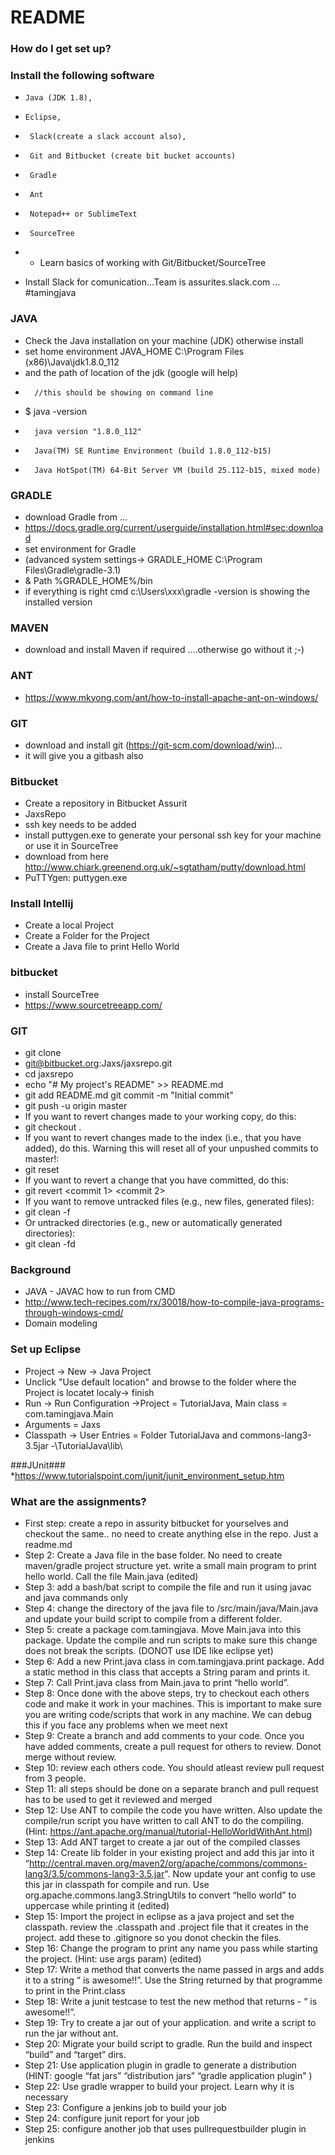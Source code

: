 # README #


### How do I get set up? ###


### Install the following software ###
*     Java (JDK 1.8), 
*     Eclipse,
*      Slack(create a slack account also),
*      Git and Bitbucket (create bit bucket accounts) 
*      Gradle
*      Ant
*      Notepad++ or SublimeText
*      SourceTree
* - Learn basics of working with Git/Bitbucket/SourceTree


* Install Slack for comunication...Team is assurites.slack.com ... #tamingjava


### JAVA ###
*	Check the Java installation on your machine (JDK) otherwise install
*	set home environment JAVA_HOME C:\Program Files (x86)\Java\jdk1.8.0_112  
*	and the path of location of the jdk (google will help)
*		//this should be showing on command line
*	$ java -version
*		java version "1.8.0_112"
*		Java(TM) SE Runtime Environment (build 1.8.0_112-b15)
*		Java HotSpot(TM) 64-Bit Server VM (build 25.112-b15, mixed mode)


### GRADLE ###
*	download Gradle from ...
*	https://docs.gradle.org/current/userguide/installation.html#sec:download
*	set environment for Gradle 
*	(advanced system settings-> GRADLE_HOME C:\Program Files\Gradle\gradle-3.1)
*	& Path %GRADLE_HOME%/bin 
* if everything is right cmd c:\Users\xxx\gradle -version is showing the installed version

	
### MAVEN ###
*	download and install Maven if required ....otherwise go without it ;-)
	
### ANT ###
*	https://www.mkyong.com/ant/how-to-install-apache-ant-on-windows/
	
	
### GIT ###
*	download and install git (https://git-scm.com/download/win)... 
*	it will give you a gitbash also 
	
### Bitbucket ###
* Create a repository in Bitbucket Assurit
* JaxsRepo
* ssh key needs to be added
* install puttygen.exe to generate your personal ssh key for your machine or use it in SourceTree
* download from here http://www.chiark.greenend.org.uk/~sgtatham/putty/download.html
* PuTTYgen: puttygen.exe


### Install Intellij ###

* Create a local Project
* Create a Folder for the Project 
* Create a Java file to print Hello World 

### bitbucket ###

* install SourceTree
* https://www.sourcetreeapp.com/

### GIT ###
* git clone 
* git@bitbucket.org:Jaxs/jaxsrepo.git 
* cd jaxsrepo 
* echo "# My project's README" >> README.md 
* git add README.md git commit -m "Initial commit" 
* git push -u origin master
* If you want to revert changes made to your working copy, do this:
* git checkout .
* If you want to revert changes made to the index (i.e., that you have added), do this. Warning this will reset all of your unpushed commits to master!:
* git reset
* If you want to revert a change that you have committed, do this:
* git revert <commit 1> <commit 2>
* If you want to remove untracked files (e.g., new files, generated files):
* git clean -f
* Or untracked directories (e.g., new or automatically generated directories): 
* git clean -fd

### Background ### 
* JAVA - JAVAC how to run from CMD
* http://www.tech-recipes.com/rx/30018/how-to-compile-java-programs-through-windows-cmd/
* Domain modeling

### Set up Eclipse ###
* Project -> New -> Java Project 
* Unclick "Use default location" and browse to the folder where the Project is locatet localy-> finish
* Run -> Run Configuration ->Project = TutorialJava, Main class = com.tamingjava.Main
* Arguments = Jaxs
* Classpath -> User Entries = Folder TutorialJava and commons-lang3-3.5jar -\TutorialJava\lib\

###JUnit###
*https://www.tutorialspoint.com/junit/junit_environment_setup.htm


### What are the assignments? ###

* First step: create a repo in assurity bitbucket for yourselves and checkout the same.. no need to create anything else in the repo. Just a readme.md
* Step  2: Create a Java file in the base folder. No need to create maven/gradle project structure yet. write a small main program to print hello world. Call the file Main.java (edited)
* Step  3: add a bash/bat script to compile the file and run it using javac and java commands only
* Step  4: change the directory of the java file to <your project>/src/main/java/Main.java and update your build script to compile from a different folder.
* Step  5: create a package com.tamingjava. Move Main.java into this package. Update the compile and run scripts to make sure this change does not break the scripts. (DONOT use IDE like eclipse yet)
* Step  6: Add a new Print.java class in com.tamingjava.print package. Add a static method in this class that accepts a String param and prints it.
* Step  7: Call Print.java class from Main.java to print “hello world”.
* Step  8: Once done with the above steps, try to checkout each others code and make it work in your machines. This is important to make sure you are writing code/scripts that work in any machine. We can debug this if you face any problems when we meet next
* Step  9: Create a branch and add comments to your code. Once you have added comments, create a pull request for others to review. Donot merge without review.
* Step 10: review each others code. You should atleast review pull request from 3 people.
* Step 11: all steps should be done on a separate branch and pull request has to be used to get it reviewed and merged
* Step 12: Use ANT to compile the code you have written. Also update the compile/run script you have written to call ANT to do the compiling.(Hint: https://ant.apache.org/manual/tutorial-HelloWorldWithAnt.html)
* Step 13: Add ANT target to create a jar out of the compiled classes
* Step 14: Create lib folder in your existing project and add this jar into it “http://central.maven.org/maven2/org/apache/commons/commons-lang3/3.5/commons-lang3-3.5.jar". Now update your ant config to use this jar in classpath for compile and run. Use org.apache.commons.lang3.StringUtils to convert “hello world” to uppercase while printing it (edited)
* Step 15: Import the project in eclipse as a java project and set the classpath. review the .classpath and .project file that it creates in the project. add these to .gitignore so you donot checkin the files.
* Step 16: Change the program to print any name you pass while starting the project. (Hint: use args param) (edited)
* Step 17: Write a method that converts the name passed in args and adds it to a string “<uppercaseName> is awesome!!”. Use the String returned by that programme to print in the Print.class
* Step 18: Write a junit testcase to test the new method that returns - “<uppercaseName> is awesome!!”.
* Step 19: Try to create a jar out of your application. and write a script to run the jar without ant.
* Step 20: Migrate your build script to gradle. Run the build and inspect “build” and “target” dirs.
* Step 21: Use application plugin in gradle to generate a distribution (HINT: google “fat jars” “distribution jars” “gradle application plugin" )
* Step 22: Use gradle wrapper to build your project. Learn why it is necessary
* Step 23: Configure a jenkins job to build your job
* Step 24: configure junit report for your job
* Step 25: configure another job that uses pullrequestbuilder plugin in jenkins

